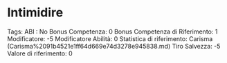 # Intimidire

Tags: ABI
: No
Bonus Competenza: 0
Bonus Competenza di Riferimento: 1
Modificatore: -5
Modificatore  Abilità: 0
Statistica di riferimento: Carisma (Carisma%2091b4521e1ff64d669e74d3278e945838.md)
Tiro Salvezza: -5
Valore di riferimento: 0